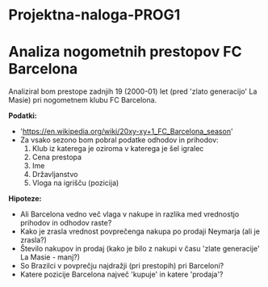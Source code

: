 # Projektna-naloga-PROG1

Analiza nogometnih prestopov FC Barcelona
==================================================================

Analiziral bom prestope zadnjih 19 (2000-01) let (pred 'zlato generacijo' La Masie) pri nogometnem klubu FC Barcelona.

**Podatki:**
* 'https://en.wikipedia.org/wiki/20xy-xy+1_FC_Barcelona_season'
* Za vsako sezono bom pobral podatke odhodov in prihodov:
  1. Klub iz katerega je oziroma v katerega je šel igralec
  2. Cena prestopa
  3. Ime
  4. Državljanstvo
  5. Vloga na igrišču (pozicija)

**Hipoteze:**
* Ali Barcelona vedno več vlaga v nakupe in razlika med vrednostjo prihodov in odhodov raste?
* Kako je zrasla vrednost povprečenga nakupa po prodaji Neymarja (ali je zrasla?)
* Število nakupov in prodaj (kako je bilo z nakupi v času 'zlate generacije' La Masie - manj?)
* So Brazilci v povprečju najdražji (pri prestopih) pri Barceloni?
* Katere pozicije Barcelona največ 'kupuje' in katere 'prodaja'?

